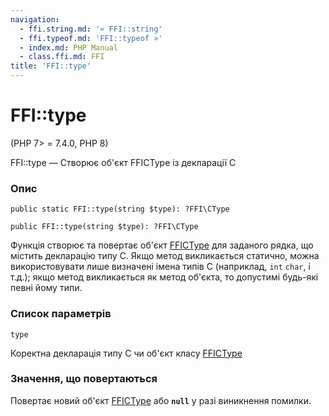 ```yaml
---
navigation:
  - ffi.string.md: '« FFI::string'
  - ffi.typeof.md: 'FFI::typeof »'
  - index.md: PHP Manual
  - class.ffi.md: FFI
title: 'FFI::type'
---
```

# FFI::type

(PHP 7> = 7.4.0, PHP 8)

FFI::type — Створює об'єкт FFICType із декларації С

### Опис

```methodsynopsis
public static FFI::type(string $type): ?FFI\CType
```

```methodsynopsis
public FFI::type(string $type): ?FFI\CType
```

Функція створює та повертає об'єкт [FFICType](class.ffi-ctype.md) для заданого рядка, що містить декларацію типу С. Якщо метод викликається статично, можна використовувати лише визначені імена типів С (наприклад, `int` `char`, і т.д.); якщо метод викликається як метод об'єкта, то допустимі будь-які певні йому типи.

### Список параметрів

`type`

Коректна декларація типу С чи об'єкт класу [FFICType](class.ffi-ctype.md)

### Значення, що повертаються

Повертає новий об'єкт [FFICType](class.ffi-ctype.md) або **`null`** у разі виникнення помилки.
